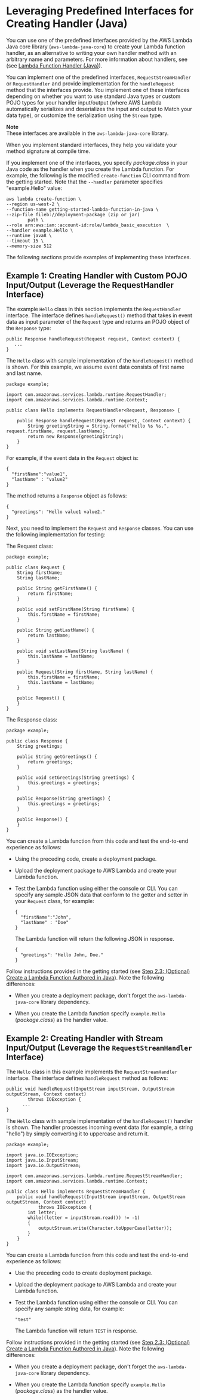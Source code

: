 # Leveraging Predefined Interfaces for Creating Handler \(Java\)<a name="java-handler-using-predefined-interfaces"></a>

You can use one of the predefined interfaces provided by the AWS Lambda Java core library \(`aws-lambda-java-core`\) to create your Lambda function handler, as an alternative to writing your own handler method with an arbitrary name and parameters\. For more information about handlers, see \(see [Lambda Function Handler \(Java\)](java-programming-model-handler-types.md)\)\.

You can implement one of the predefined interfaces, `RequestStreamHandler` or `RequestHandler` and provide implementation for the `handleRequest` method that the interfaces provide\. You implement one of these interfaces depending on whether you want to use standard Java types or custom POJO types for your handler input/output \(where AWS Lambda automatically serializes and deserializes the input and output to Match your data type\), or customize the serialization using the `Stream` type\.

**Note**  
These interfaces are available in the `aws-lambda-java-core` library\. 

When you implement standard interfaces, they help you validate your method signature at compile time\. 

If you implement one of the interfaces, you specify *package*\.*class* in your Java code as the handler when you create the Lambda function\. For example, the following is the modified `create-function` CLI command from the getting started\. Note that the `--handler` parameter specifies "example\.Hello" value:

```
aws lambda create-function \
--region us-west-2 \
--function-name getting-started-lambda-function-in-java \
--zip-file fileb://deployment-package (zip or jar)
        path \
--role arn:aws:iam::account-id:role/lambda_basic_execution  \
--handler example.Hello \
--runtime java8 \
--timeout 15 \
--memory-size 512
```

The following sections provide examples of implementing these interfaces\. 

## Example 1: Creating Handler with Custom POJO Input/Output \(Leverage the RequestHandler Interface\)<a name="java-handler-using-predefined-interfaces-pojo-handler-class"></a>

The example `Hello` class in this section implements the `RequestHandler` interface\. The interface defines `handleRequest()` method that takes in event data as input parameter of the `Request` type and returns an POJO object of the `Response` type:

```
public Response handleRequest(Request request, Context context) {
   ...
}
```

The `Hello` class with sample implementation of the `handleRequest()` method is shown\. For this example, we assume event data consists of first name and last name\. 

```
package example;

import com.amazonaws.services.lambda.runtime.RequestHandler;
import com.amazonaws.services.lambda.runtime.Context; 

public class Hello implements RequestHandler<Request, Response> {
    
    public Response handleRequest(Request request, Context context) {
        String greetingString = String.format("Hello %s %s.", request.firstName, request.lastName);
        return new Response(greetingString);
    }
}
```

For example, if the event data in the `Request` object is:

```
{
  "firstName":"value1",
  "lastName" : "value2"
}
```

The method returns a `Response` object as follows:

```
{
  "greetings": "Hello value1 value2."
}
```

Next, you need to implement the `Request` and `Response` classes\. You can use the following implementation for testing:

The Request class:

```
package example;

public class Request {
    String firstName;
    String lastName;

    public String getFirstName() {
        return firstName;
    }

    public void setFirstName(String firstName) {
        this.firstName = firstName;
    }

    public String getLastName() {
        return lastName;
    }

    public void setLastName(String lastName) {
        this.lastName = lastName;
    }

    public Request(String firstName, String lastName) {
        this.firstName = firstName;
        this.lastName = lastName;
    }

    public Request() {
    }
}
```

The Response class:

```
package example;

public class Response {
    String greetings;

    public String getGreetings() {
        return greetings;
    }

    public void setGreetings(String greetings) {
        this.greetings = greetings;
    }

    public Response(String greetings) {
        this.greetings = greetings;
    }

    public Response() {
    }
}
```

You can create a Lambda function from this code and test the end\-to\-end experience as follows:

+ Using the preceding code, create a deployment package\.

+ Upload the deployment package to AWS Lambda and create your Lambda function\.

+ Test the Lambda function using either the console or CLI\. You can specify any sample JSON data that conform to the getter and setter in your `Request` class, for example:

  ```
  {
    "firstName":"John",
    "lastName" : "Doe"
  }
  ```

  The Lambda function will return the following JSON in response\. 

  ```
  {
    "greetings": "Hello John, Doe."
  }
  ```

Follow instructions provided in the getting started \(see  [Step 2\.3: \(Optional\) Create a Lambda Function Authored in Java](get-started-step4-optional.md)\)\. Note the following differences:

+ When you create a deployment package, don't forget the `aws-lambda-java-core` library dependency\.

+ When you create the Lambda function specify `example.Hello` \(*package*\.*class*\) as the handler value\.

## Example 2: Creating Handler with Stream Input/Output \(Leverage the `RequestStreamHandler` Interface\)<a name="java-handler-using-predefined-interfaces-stream-handler-class"></a>

The `Hello` class in this example implements the `RequestStreamHandler` interface\. The interface defines `handleRequest` method as follows:

```
public void handleRequest(InputStream inputStream, OutputStream outputStream, Context context)
        throws IOException {
      ...
}
```

The `Hello` class with sample implementation of the `handleRequest()` handler is shown\. The handler processes incoming event data \(for example, a string "hello"\) by simply converting it to uppercase and return it\.

```
package example;

import java.io.IOException;
import java.io.InputStream;
import java.io.OutputStream;

import com.amazonaws.services.lambda.runtime.RequestStreamHandler;
import com.amazonaws.services.lambda.runtime.Context; 

public class Hello implements RequestStreamHandler {
    public void handleRequest(InputStream inputStream, OutputStream outputStream, Context context)
            throws IOException {
        int letter;
        while((letter = inputStream.read()) != -1)
        {
            outputStream.write(Character.toUpperCase(letter));
        }
    }
}
```

You can create a Lambda function from this code and test the end\-to\-end experience as follows:

+ Use the preceding code to create deployment package\.

+ Upload the deployment package to AWS Lambda and create your Lambda function\.

+ Test the Lambda function using either the console or CLI\. You can specify any sample string data, for example:

  ```
  "test"
  ```

  The Lambda function will return `TEST` in response\. 

Follow instructions provided in the getting started \(see  [Step 2\.3: \(Optional\) Create a Lambda Function Authored in Java](get-started-step4-optional.md)\)\. Note the following differences:

+ When you create a deployment package, don't forget the `aws-lambda-java-core` library dependency\.

+ When you create the Lambda function specify `example.Hello` \(*package*\.*class*\) as the handler value\.